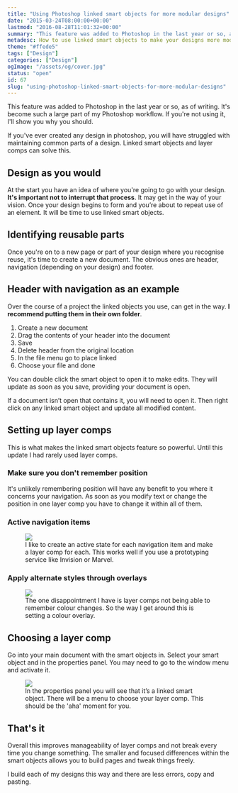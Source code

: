 ```yaml
---
title: "Using Photoshop linked smart objects for more modular designs"
date: "2015-03-24T08:00:00+00:00"
lastmod: "2016-08-28T11:01:32+00:00"
summary: "This feature was added to Photoshop in the last year or so, as of writing. I aim to show you how it will make your PSDs more manageable. It’s become such a large part of my Photoshop workflow. If you’re not using it, this post will definitely make you want to."
metadesc: How to use linked smart objects to make your designs more modular and easy to update."
theme: "#ffede5"
tags: ["Design"]
categories: ["Design"]
ogImage: "/assets/og/cover.jpg"
status: "open"
id: 67
slug: "using-photoshop-linked-smart-objects-for-more-modular-designs"
---
```


This feature was added to Photoshop in the last year or so, as of writing. It's become such a large part of my Photoshop workflow. If you're not using it, I'll show you why you should. 

If you've ever created any design in photoshop, you will have struggled with maintaining common parts of a design. Linked smart objects and layer comps can solve this.

## Design as you would
At the start you have an idea of where you're going to go with your design. **It's important not to interrupt that process**. It may get in the way of your vision. Once your design begins to form and you’re about to repeat use of an element. It will be time to use linked smart objects.

## Identifying reusable parts
Once you're on to a new page or part of your design where you recognise reuse, it's time to create a new document. The obvious ones are header, navigation (depending on your design) and footer.

## Header with navigation as an example
Over the course of a project the linked objects you use, can get in the way. **I recommend putting them in their own folder**. 

1. Create a new document
2. Drag the contents of your header into the document
3. Save
4. Delete header from the original location
5. In the file menu go to place linked
6. Choose your file and done

You can double click the smart object to open it to make edits. They will update as soon as you save, providing your document is open.

If a document isn’t open that contains it, you will need to open it. Then right click on any linked smart object and update all modified content.

## Setting up layer comps
This is what makes the linked smart objects feature so powerful. Until this update I had rarely used layer comps. 

### Make sure you don't remember position
It's unlikely remembering position will have any benefit to you where it concerns your navigation. As soon as you modify text or change the position in one layer comp you have to change it within all of them.

### Active navigation items
<figure>
<img src="/static/images/blog/create-layer-comp.png" srcset="/static/images/blog/create-layer-comp.png 2x">
<figcaption>
I like to create an active state for each navigation item and make a layer comp for each. This works well if you use a prototyping service like Invision or Marvel.
</figcaption>
</figure>

### Apply alternate styles through overlays

<figure>
<img src="/static/images/blog/layers-with-overlays.png" srcset="/static/images/blog/layers-with-overlays.png 2x">
<figcaption>
The one disappointment I have is layer comps not being able to remember colour changes. So the way I get around this is setting a colour overlay.
</figcaption>
</figure>

## Choosing a layer comp
Go into your main document with the smart objects in. Select your smart object and in the properties panel. You may need to go to the window menu and activate it.

<figure>
<img src="/static/images/blog/properties-comp-chosen.png" srcset="/static/images/blog/properties-comp-chosen.png 2x">
<figcaption>
In the properties panel you will see that it’s a linked smart object. There will be a menu to choose your layer comp. This should be the 'aha' moment for you.
</figcaption>
</figure>

## That's it
Overall this improves manageability of layer comps and not break every time you change something. The smaller and focused differences within the smart objects allows you to build pages and tweak things freely.

I build each of my designs this way and there are less errors, copy and pasting.